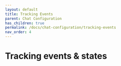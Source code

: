 ```yaml
---
layout: default
title: Tracking Events
parent: Chat Configuration
has_children: true
permalink: /docs/chat-configuration/tracking-events
nav_order: 4
---
```


# Tracking events & states